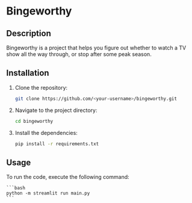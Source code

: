 # Bingeworthy

## Description

Bingeworthy is a project that helps you figure out whether to watch a TV show all the way through, or stop after some peak season.

## Installation

1. Clone the repository:

    ```bash
    git clone https://github.com/<your-username>/bingeworthy.git
    ```

2. Navigate to the project directory:

    ```bash
    cd bingeworthy
    ```

3. Install the dependencies:

    ```bash
    pip install -r requirements.txt
    ```

## Usage

To run the code, execute the following command:

    ```bash
    python -m streamlit run main.py
    ```
